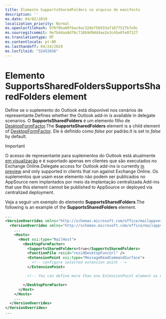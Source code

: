 ```yaml
---
title: Elemento SupportsSharedFolders no arquivo de manifesto
description: ''
ms.date: 04/02/2019
localization_priority: Normal
ms.openlocfilehash: 976f8ba00f6ac9ac32def56933af1077527b7e9c
ms.sourcegitcommit: 9e7b4daa8d76c710b9d9dd4ae2e3c45e8fe07127
ms.translationtype: MT
ms.contentlocale: pt-BR
ms.lasthandoff: 04/24/2019
ms.locfileid: "32452036"
---
```

# <a name="supportssharedfolders-element"></a><span data-ttu-id="0ecec-102">Elemento SupportsSharedFolders</span><span class="sxs-lookup"><span data-stu-id="0ecec-102">SupportsSharedFolders element</span></span>

<span data-ttu-id="0ecec-103">Define se o suplemento do Outlook está disponível nos cenários de representante.</span><span class="sxs-lookup"><span data-stu-id="0ecec-103">Defines whether the Outlook add-in is available in delegate scenarios.</span></span> <span data-ttu-id="0ecec-104">O **SupportsSharedFolders** é um elemento filho de [DesktopFormFactor](desktopformfactor.md).</span><span class="sxs-lookup"><span data-stu-id="0ecec-104">The **SupportsSharedFolders** element is a child element of [DesktopFormFactor](desktopformfactor.md).</span></span> <span data-ttu-id="0ecec-105">Ele é definido como *false* por padrão.</span><span class="sxs-lookup"><span data-stu-id="0ecec-105">It is set to *false* by default.</span></span>

> [!IMPORTANT]
> <span data-ttu-id="0ecec-106">O acesso de representante para suplementos do Outlook está atualmente [em visualização](/office/dev/add-ins/reference/objectmodel/preview-requirement-set/outlook-requirement-set-preview) e é suportado apenas em clientes que são executados no Exchange Online.</span><span class="sxs-lookup"><span data-stu-id="0ecec-106">Delegate access for Outlook add-ins is currently [in preview](/office/dev/add-ins/reference/objectmodel/preview-requirement-set/outlook-requirement-set-preview) and only supported in clients that run against Exchange Online.</span></span> <span data-ttu-id="0ecec-107">Os suplementos que usam esse elemento não podem ser publicados no AppSource nem implantados por meio da implantação centralizada.</span><span class="sxs-lookup"><span data-stu-id="0ecec-107">Add-ins that use this element cannot be published to AppSource or deployed via centralized deployment.</span></span>

<span data-ttu-id="0ecec-108">Veja a seguir um exemplo do elemento **SupportsSharedFolders**.</span><span class="sxs-lookup"><span data-stu-id="0ecec-108">The following is an example of the  **SupportsSharedFolders** element.</span></span>

```XML
...
<VersionOverrides xmlns="http://schemas.microsoft.com/office/mailappversionoverrides" xsi:type="VersionOverridesV1_0">
  <VersionOverrides xmlns="http://schemas.microsoft.com/office/mailappversionoverrides/1.1" xsi:type="VersionOverridesV1_1">
    ...
    <Hosts>
      <Host xsi:type="MailHost">
        <DesktopFormFactor>
          <SupportsSharedFolders>true</SupportsSharedFolders>
          <FunctionFile resid="residDesktopFuncUrl" />
          <ExtensionPoint xsi:type="MessageReadCommandSurface">
            <!-- configure selected extension point -->
          </ExtensionPoint>

          <!-- You can define more than one ExtensionPoint element as needed -->

        </DesktopFormFactor>
      </Host>
    </Hosts>
    ...
  </VersionOverrides>
</VersionOverrides>
...
```

